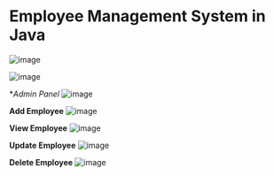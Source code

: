 # Employee Management System in Java
 
 ![image](https://github.com/Siddhesh-Patil/EMP/assets/83155673/4646a339-52a1-4f70-a07e-a9d63a315332)


![image](https://github.com/Siddhesh-Patil/EMP/assets/83155673/6758aec6-2ae7-408d-a979-f0caff31496f)

**Admin Panel*
![image](https://github.com/Siddhesh-Patil/EMP/assets/83155673/29293126-56ff-49e5-a749-71a9f2e57a34)

**Add Employee**
![image](https://github.com/Siddhesh-Patil/EMP/assets/83155673/a57de8e5-d188-4885-9e8d-d1b3fc9fd836)

**View Employee**
![image](https://github.com/Siddhesh-Patil/EMP/assets/83155673/e2c6acf6-e8d8-497a-8cc3-0c3dee0366c3)

**Update Employee**
![image](https://github.com/Siddhesh-Patil/EMP/assets/83155673/f730eca6-6fc4-4945-80f0-49bb799192c4)

**Delete Employee**
![image](https://github.com/Siddhesh-Patil/EMP/assets/83155673/bdade671-2e8f-4688-ba5a-70de9346f06a)
